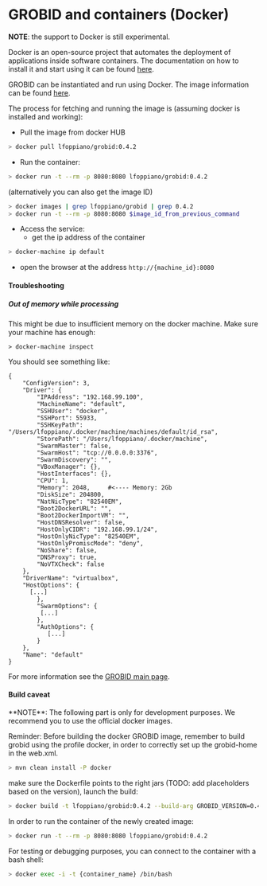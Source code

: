 <h1>GROBID and containers (Docker)</h1>

**NOTE**: the support to Docker is still experimental.  

Docker is an open-source project that automates the deployment of applications inside software containers. 
The documentation on how to install it and start using it can be found [here](https://docs.docker.com/engine/understanding-docker/). 

GROBID can be instantiated and run using Docker. The image information can be found [here](https://hub.docker.com/r/lfoppiano/grobid/).

The process for fetching and running the image is (assuming docker is installed and working):

- Pull the image from docker HUB
```bash
> docker pull lfoppiano/grobid:0.4.2
```
 
- Run the container:

```bash
> docker run -t --rm -p 8080:8080 lfoppiano/grobid:0.4.2
```

(alternatively you can also get the image ID)  
```bash
> docker images | grep lfoppiano/grobid | grep 0.4.2
> docker run -t --rm -p 8080:8080 $image_id_from_previous_command
```

- Access the service: 
  - get the ip address of the container 

```bash
> docker-machine ip default
```
  - open the browser at the address `http://{machine_id}:8080`


<h4>Troubleshooting</h4>

<h5>Out of memory while processing</h5>

This might be due to insufficient memory on the docker machine. Make sure your machine has enough: 

```
> docker-machine inspect
```

You should see something like: 

```
{
    "ConfigVersion": 3,
    "Driver": {
        "IPAddress": "192.168.99.100",
        "MachineName": "default",
        "SSHUser": "docker",
        "SSHPort": 55933,
        "SSHKeyPath": "/Users/lfoppiano/.docker/machine/machines/default/id_rsa",
        "StorePath": "/Users/lfoppiano/.docker/machine",
        "SwarmMaster": false,
        "SwarmHost": "tcp://0.0.0.0:3376",
        "SwarmDiscovery": "",
        "VBoxManager": {},
        "HostInterfaces": {},
        "CPU": 1,
        "Memory": 2048,     #<---- Memory: 2Gb                   
        "DiskSize": 204800,
        "NatNicType": "82540EM",
        "Boot2DockerURL": "",
        "Boot2DockerImportVM": "",
        "HostDNSResolver": false,
        "HostOnlyCIDR": "192.168.99.1/24",
        "HostOnlyNicType": "82540EM",
        "HostOnlyPromiscMode": "deny",
        "NoShare": false,
        "DNSProxy": true,
        "NoVTXCheck": false
    },
    "DriverName": "virtualbox",
    "HostOptions": {
      [...]
        },
        "SwarmOptions": {
         [...]
        },
        "AuthOptions": {
           [...]
        }
    },
    "Name": "default"
}
```

For more information see the [GROBID main page](https://github.com/kermitt2/grobid/blob/master/Readme.md).

<h4>Build caveat</h4>
**NOTE**: The following part is only for development purposes. We recommend you to use the official 
docker images.
 
Reminder: Before building the docker GROBID image, remember to build grobid 
using the profile docker, in order to correctly set up the grobid-home in the web.xml.

```bash
> mvn clean install -P docker
```

make sure the Dockerfile points to the right jars (TODO: add placeholders based on the version), launch the build: 

```bash
> docker build -t lfoppiano/grobid:0.4.2 --build-arg GROBID_VERSION=0.4.2-SNAPSHOT .
```

In order to run the container of the newly created image: 
```bash
> docker run -t --rm -p 8080:8080 lfoppiano/grobid:0.4.2 
```

For testing or debugging purposes, you can connect to the container with a bash shell:
```bash
> docker exec -i -t {container_name} /bin/bash
```
